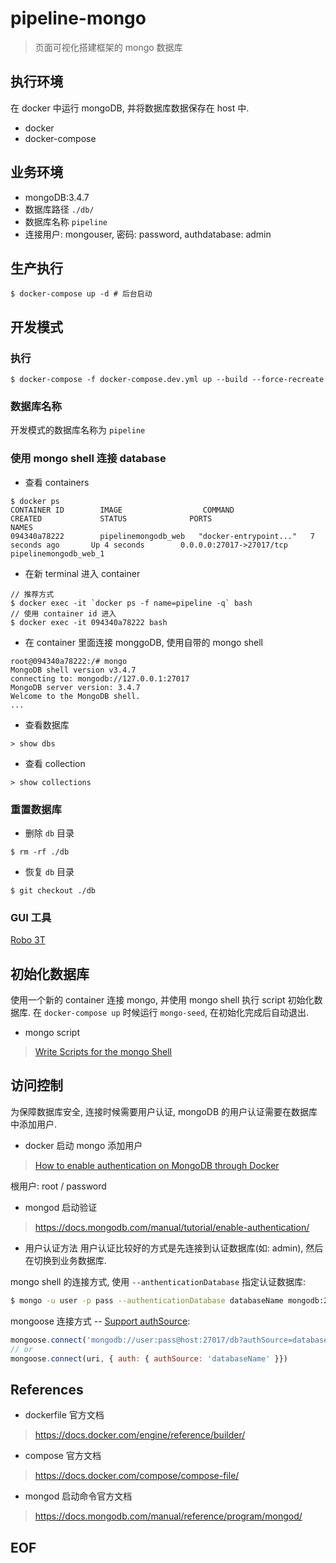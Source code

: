 # pipeline-mongo
> 页面可视化搭建框架的 mongo 数据库

## 执行环境
在 docker 中运行 mongoDB, 并将数据库数据保存在 host 中.

* docker
* docker-compose

## 业务环境
* mongoDB:3.4.7
* 数据库路径 `./db/`
* 数据库名称 `pipeline`
* 连接用户: mongouser, 密码: password, authdatabase: admin

## 生产执行
```
$ docker-compose up -d # 后台启动
```

## 开发模式

### 执行
```shell
$ docker-compose -f docker-compose.dev.yml up --build --force-recreate
```

### 数据库名称
开发模式的数据库名称为 `pipeline`

### 使用 mongo shell 连接 database
* 查看 containers
```
$ docker ps
CONTAINER ID        IMAGE                  COMMAND                  CREATED             STATUS              PORTS                      NAMES
094340a78222        pipelinemongodb_web   "docker-entrypoint..."   7 seconds ago       Up 4 seconds        0.0.0.0:27017->27017/tcp   pipelinemongodb_web_1
```

* 在新 terminal 进入 container
```shell
// 推荐方式
$ docker exec -it `docker ps -f name=pipeline -q` bash
// 使用 container id 进入
$ docker exec -it 094340a78222 bash
```

* 在 container 里面连接 monggoDB, 使用自带的 mongo shell
```
root@094340a78222:/# mongo
MongoDB shell version v3.4.7
connecting to: mongodb://127.0.0.1:27017
MongoDB server version: 3.4.7
Welcome to the MongoDB shell.
...
```

* 查看数据库
```
> show dbs
```

* 查看 collection
```
> show collections
```

### 重置数据库
* 删除 `db` 目录
```
$ rm -rf ./db
```
* 恢复 `db` 目录
```
$ git checkout ./db
```

### GUI 工具
[Robo 3T][Robo 3T]

## 初始化数据库
使用一个新的 container 连接 mongo, 并使用 mongo shell 执行 script 初始化数据库. 在 `docker-compose up` 时候运行 `mongo-seed`, 在初始化完成后自动退出.

* mongo script
> [Write Scripts for the mongo Shell][Write Scripts for the mongo Shell]

## 访问控制
为保障数据库安全, 连接时候需要用户认证, mongoDB 的用户认证需要在数据库中添加用户.

* docker 启动 mongo 添加用户
> [How to enable authentication on MongoDB through Docker](https://stackoverflow.com/questions/34559557/how-to-enable-authentication-on-mongodb-through-docker/42973849)

根用户: root / password

* mongod 启动验证
> https://docs.mongodb.com/manual/tutorial/enable-authentication/

* 用户认证方法
用户认证比较好的方式是先连接到认证数据库(如: admin), 然后在切换到业务数据库.

mongo shell 的连接方式, 使用 `--anthenticationDatabase` 指定认证数据库:
```sh
$ mongo -u user -p pass --authenticationDatabase databaseName mongodb:27017/db
```

mongoose 连接方式 -- [Support authSource](https://github.com/Automattic/mongoose/wiki/3.6-Release-Notes#support-authsource):
```js
mongoose.connect('mongodb://user:pass@host:27017/db?authSource=databaseName')
// or
mongoose.connect(uri, { auth: { authSource: 'databaseName' }})
```

## References
* dockerfile 官方文档
> https://docs.docker.com/engine/reference/builder/

* compose 官方文档
> https://docs.docker.com/compose/compose-file/

* mongod 启动命令官方文档
> https://docs.mongodb.com/manual/reference/program/mongod/

[Robo 3T]: https://robomongo.org/

[Write Scripts for the mongo Shell]: https://docs.mongodb.com/manual/tutorial/write-scripts-for-the-mongo-shell/

## EOF
